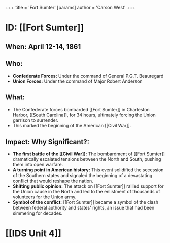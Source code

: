 +++
 title = 'Fort Sumter'
[params]
	author = 'Carson West'
+++
# ID: [[Fort Sumter]] 
## When: April 12-14, 1861 

## Who: 
* **Confederate Forces:** Under the command of General P.G.T. Beauregard
* **Union Forces:** Under the command of Major Robert Anderson 

## What: 
* The Confederate forces bombarded [[Fort Sumter]] in Charleston Harbor, [[South Carolina]], for 34 hours, ultimately forcing the Union garrison to surrender. 
* This marked the beginning of the American [[Civil War]]. 

## Impact: Why Significant?: 
* **The first battle of the [[Civil War]]:**  The bombardment of [[Fort Sumter]] dramatically escalated tensions between the North and South, pushing them into open warfare.
* **A turning point in American history:** This event solidified the secession of the Southern states and signaled the beginning of a devastating conflict that would reshape the nation.
* **Shifting public opinion:** The attack on [[Fort Sumter]] rallied support for the Union cause in the North and led to the enlistment of thousands of volunteers for the Union army. 
* **Symbol of the conflict:** [[Fort Sumter]] became a symbol of the clash between federal authority and states' rights, an issue that had been simmering for decades. 

# [[IDS Unit 4]]